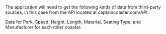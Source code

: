 The application will need to get the following kinds of data from third-party sources, in this case from the API located at captaincoaster.com/API :

Data for Park, Speed, Height, Length, Material, Seating Type, and Manufacturer for each roller coaster.
